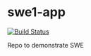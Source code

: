 # swe1-app  
[![Build Status](https://app.travis-ci.com/allen505/swe1-app.svg?token=Bpfsg5vzPK3o9MWo5yLU&branch=main)](https://app.travis-ci.com/allen505/swe1-app)


Repo to demonstrate SWE